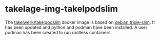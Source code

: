# takelage-img-takelpodslim

The
[takelwerk/takelpodslim](https://hub.docker.com/repository/docker/takelwerk/takelpodslim)
docker image is based on
[debian:trixie-slim](https://hub.docker.com/_/debian).
It has been updated and python and podman have been installed. 
A user podman has been created to run rootless containers.
